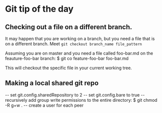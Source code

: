 # Git tip of the day

## Checking out a file on a different branch.
It may happen that you are working on a branch, but you need a file that is on a 
different branch. Meet `git checkout branch_name file_pattern`

Assuming you are on master and you need a file called foo-bar.md on
the feauture-foo-bar branch:
    $ git co feature-foo-bar foo-bar.md

This will checkout the specific file in your current working tree.


## Making a local shared git repo
-- set git.config.sharedRepository to 2
-- set git.config.bare to true
-- recursively add group write permissions to the entire directory:
        $ git chmod -R g+w .
-- create a user for each peer 
